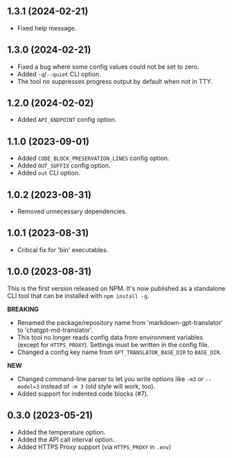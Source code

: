 ## 1.3.1 (2024-02-21)

- Fixed help message.

## 1.3.0 (2024-02-21)

- Fixed a bug where some config values could not be set to zero.
- Added `-q`/`--quiet` CLI option.
- The tool no suppresses progress output by default when not in TTY.

## 1.2.0 (2024-02-02)

- Added `API_ENDPOINT` config option.

## 1.1.0 (2023-09-01)

- Added `CODE_BLOCK_PRESERVATION_LINES` config option.
- Added `OUT_SUFFIX` config option.
- Added `out` CLI option.

## 1.0.2 (2023-08-31)

- Removed unnecessary dependencies.

## 1.0.1 (2023-08-31)

- Critical fix for 'bin' executables.

## 1.0.0 (2023-08-31)

This is the first version released on NPM. It's now published as a standalone CLI tool that can be installed with `npm install -g`.

**BREAKING**

- Renamed the package/repository name from 'markdown-gpt-translator' to 'chatgpt-md-translator'.
- This tool no longer reads config data from environment variables (except for `HTTPS_PROXY`). Settings must be written in the config file.
- Changed a config key name from `GPT_TRANSLATOR_BASE_DIR` to `BASE_DIR`.

**NEW**

- Changed command-line parser to let you write options like `-m3` or `--model=3` instead of `-m 3` (old style will work, too).
- Added support for indented code blocks (#7).

## 0.3.0 (2023-05-21)

- Added the temperature option.
- Added the API call interval option.
- Added HTTPS Proxy support (via `HTTPS_PROXY` in `.env`)
